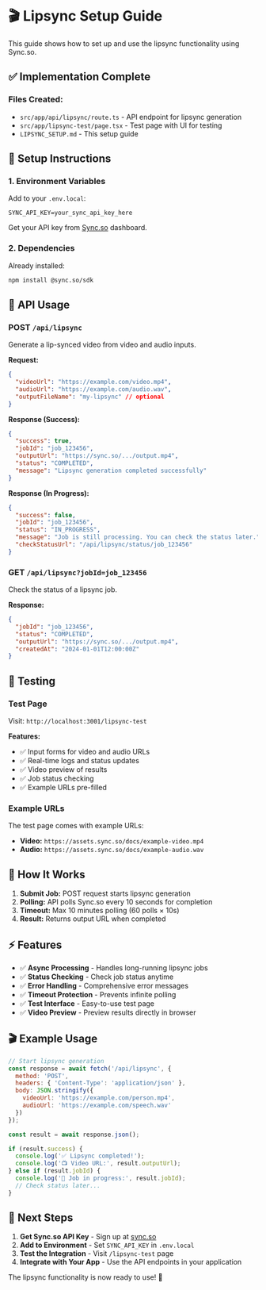 # 🎬 Lipsync Setup Guide

This guide shows how to set up and use the lipsync functionality using Sync.so.

## ✅ **Implementation Complete**

### **Files Created:**
- `src/app/api/lipsync/route.ts` - API endpoint for lipsync generation
- `src/app/lipsync-test/page.tsx` - Test page with UI for testing
- `LIPSYNC_SETUP.md` - This setup guide

## 🔧 **Setup Instructions**

### **1. Environment Variables**
Add to your `.env.local`:
```env
SYNC_API_KEY=your_sync_api_key_here
```

Get your API key from [Sync.so](https://sync.so) dashboard.

### **2. Dependencies**
Already installed:
```bash
npm install @sync.so/sdk
```

## 🎯 **API Usage**

### **POST `/api/lipsync`**
Generate a lip-synced video from video and audio inputs.

**Request:**
```json
{
  "videoUrl": "https://example.com/video.mp4",
  "audioUrl": "https://example.com/audio.wav",
  "outputFileName": "my-lipsync" // optional
}
```

**Response (Success):**
```json
{
  "success": true,
  "jobId": "job_123456",
  "outputUrl": "https://sync.so/.../output.mp4",
  "status": "COMPLETED",
  "message": "Lipsync generation completed successfully"
}
```

**Response (In Progress):**
```json
{
  "success": false,
  "jobId": "job_123456",
  "status": "IN_PROGRESS",
  "message": "Job is still processing. You can check the status later.",
  "checkStatusUrl": "/api/lipsync/status/job_123456"
}
```

### **GET `/api/lipsync?jobId=job_123456`**
Check the status of a lipsync job.

**Response:**
```json
{
  "jobId": "job_123456",
  "status": "COMPLETED",
  "outputUrl": "https://sync.so/.../output.mp4",
  "createdAt": "2024-01-01T12:00:00Z"
}
```

## 🧪 **Testing**

### **Test Page**
Visit: `http://localhost:3001/lipsync-test`

**Features:**
- ✅ Input forms for video and audio URLs
- ✅ Real-time logs and status updates
- ✅ Video preview of results
- ✅ Job status checking
- ✅ Example URLs pre-filled

### **Example URLs**
The test page comes with example URLs:
- **Video:** `https://assets.sync.so/docs/example-video.mp4`
- **Audio:** `https://assets.sync.so/docs/example-audio.wav`

## 🔄 **How It Works**

1. **Submit Job:** POST request starts lipsync generation
2. **Polling:** API polls Sync.so every 10 seconds for completion
3. **Timeout:** Max 10 minutes polling (60 polls × 10s)
4. **Result:** Returns output URL when completed

## ⚡ **Features**

- ✅ **Async Processing** - Handles long-running lipsync jobs
- ✅ **Status Checking** - Check job status anytime
- ✅ **Error Handling** - Comprehensive error messages
- ✅ **Timeout Protection** - Prevents infinite polling
- ✅ **Test Interface** - Easy-to-use test page
- ✅ **Video Preview** - Preview results directly in browser

## 🎬 **Example Usage**

```javascript
// Start lipsync generation
const response = await fetch('/api/lipsync', {
  method: 'POST',
  headers: { 'Content-Type': 'application/json' },
  body: JSON.stringify({
    videoUrl: 'https://example.com/person.mp4',
    audioUrl: 'https://example.com/speech.wav'
  })
});

const result = await response.json();

if (result.success) {
  console.log('✅ Lipsync completed!');
  console.log('📺 Video URL:', result.outputUrl);
} else if (result.jobId) {
  console.log('🔄 Job in progress:', result.jobId);
  // Check status later...
}
```

## 🚀 **Next Steps**

1. **Get Sync.so API Key** - Sign up at [sync.so](https://sync.so)
2. **Add to Environment** - Set `SYNC_API_KEY` in `.env.local`
3. **Test the Integration** - Visit `/lipsync-test` page
4. **Integrate with Your App** - Use the API endpoints in your application

The lipsync functionality is now ready to use! 🎉 